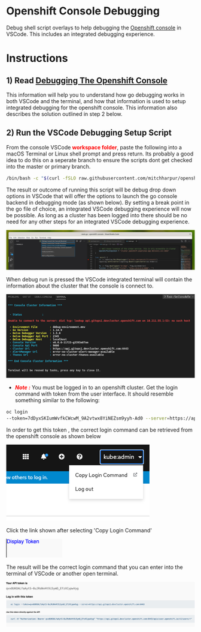 # Openshift Console Debugging
Debug shell script overlays to help debugging the [Openshift console](https://github.com/openshift/console) in VSCode. This includes an integrated debugging experience.


# Instructions
## 1) Read [Debugging The Openshift Console](./docs/debugging/)
  This information will help you to understand how go debugging works in both VSCode and the terminal, and how that information is used to setup integrated debugging for the openshift console. This information also describes the solution outlined in step 2 below.

## 2) Run the VSCode Debugging Setup Script
  From the console VSCode <span style="color:red">**workspace folder**</span>, paste the following into a macOS Terminal or Linux shell prompt and press return. Its probably a good idea to do this on a seperate branch to ensure the scripts dont get checked into the master or primary branch.
  ```sh
  /bin/bash -c "$(curl -fSLO raw.githubusercontent.com/mitchharpur/openshift-console-debugging/master/debug-download.sh ; chmod u+x debug-download.sh ; )"; ./debug-download.sh;  ./debug-setup.sh


  ```
  The result or outcome of running this script will be debug drop down options in VSCode that will offer the options to launch the go console backend in debugging mode (as shown below). By setting a break point in the go file of choice, an integrated VSCode debugging experience will now be possible. As long as a cluster has been logged into there should be no need for any other steps for an integrated VSCode debugging experience.

  ![setup result](docs/debugging/images/setup-result-1.jpg)

  When debug run is pressed the VSCode integrated terminal will contain the information about the cluster that the console is connect to.

  ![setup result](docs/debugging/images/setup-result-2.jpg)


  - <span style="color:red;">***Note :***</span> You must be logged in to an openshift cluster. Get the login command with token from the user interface. It should resemble something similar to the following:
  ```sh
  oc login
  --token=7dDyxSKIumWvfkCWcwM_9A2vtwx8YiNEZsm9yyh-Ad0 --server=https://api.gitops2.devcluster.openshift.com:6443
  ```

  In order to get this token , the correct login command can be retrieved from the openshift console as shown below

  ![setup result](docs/debugging/images/console-login-token-1.jpg)

  Click the link shown after selecting 'Copy Login Command'

  ![setup result](docs/debugging/images/console-login-token-2.jpg)

  The result will be the correct login command that you can enter into the terminal of VSCode or another open terminal.

  ![setup result](docs/debugging/images/console-login-token-3.jpg)



